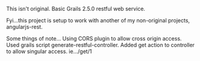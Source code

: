 This isn't original. Basic Grails 2.5.0 restful web service.

Fyi...this project is setup to work with another of my non-original projects, angularjs-rest.

Some things of note...
Using CORS plugin to allow cross origin access.
Used grails script generate-restful-controller.
Added get action to controller to allow singular access. ie.../get/1

